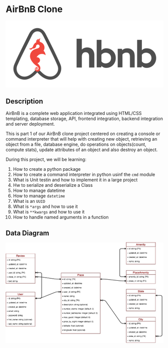 # AirBnB Clone

![Airbnb image](airbnb.png)

## Description
AirBnB is a complete web application integrated using HTML/CSS templating, database storage, API, frontend integration, backend integration and server deployment.

This is part 1 of our AirBnB clone project centered on creating a console or command interpreter that will help with creating new object, retrieving an object from a file, database engine, do operations on objects(count, compute stats), update attributes of an object and also destroy an object.

During this project, we will be learning: 
1. How to create a python package
2. How to create a command interpreter in python usinf the `cmd` module
3. What is Unit testin and how to implement it in a large project
4. Hw to serialize and deserialize a Class
5. How to manage datetime
6. How to manage `datetime`
7. What is an `UUID`
8. What is `*args` and how to use it
9. What is `**kwargs` and how to use it
10. How to handle named arguments in a function

## Data Diagram
![Data Diagram](data_diagram.jpg)
